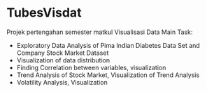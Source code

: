 # TubesVisdat
Projek pertengahan semester matkul Visualisasi Data
Main Task:
  * Exploratory Data Analysis of Pima Indian Diabetes Data Set and Company Stock Market Dataset            
  * Visualization of data distribution
  * Finding Correlation between variables, visualization
  * Trend Analysis of Stock Market, Visualization of Trend Analysis
  * Volatility Analysis, Visualization
